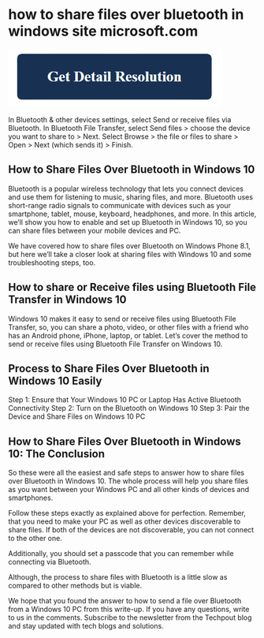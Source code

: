 # how to share files over bluetooth in windows site microsoft.com

[![how to share files over bluetooth in windows site microsoft.com](get-detail.png)](https://icncomputer.com/how-to-share-files-over-bluetooth-in-windows/)

In Bluetooth & other devices settings, select Send or receive files via Bluetooth. In Bluetooth File Transfer, select Send files > choose the device you want to share to > Next. Select Browse > the file or files to share > Open > Next (which sends it) > Finish.

## How to Share Files Over Bluetooth in Windows 10

Bluetooth is a popular wireless technology that lets you connect devices and use them for listening to music, sharing files, and more. Bluetooth uses short-range radio signals to communicate with devices such as your smartphone, tablet, mouse, keyboard, headphones, and more. In this article, we’ll show you how to enable and set up Bluetooth in Windows 10, so you can share files between your mobile devices and PC.

We have covered how to share files over Bluetooth on Windows Phone 8.1, but here we’ll take a closer look at sharing files with Windows 10 and some troubleshooting steps, too.


## How to share or Receive files using Bluetooth File Transfer in Windows 10

Windows 10 makes it easy to send or receive files using Bluetooth File Transfer, so, you can share a photo, video, or other files with a friend who has an Android phone, iPhone, laptop, or tablet. Let’s cover the method to send or receive files using Bluetooth File Transfer on Windows 10.

## Process to Share Files Over Bluetooth in Windows 10 Easily

Step 1: Ensure that Your Windows 10 PC or Laptop Has Active Bluetooth Connectivity
Step 2: Turn on the Bluetooth on Windows 10
Step 3: Pair the Device and Share Files on Windows 10 PC

## How to Share Files Over Bluetooth in Windows 10: The Conclusion

So these were all the easiest and safe steps to answer how to share files over Bluetooth in Windows 10. The whole process will help you share files as you want between your Windows PC and all other kinds of devices and smartphones.

Follow these steps exactly as explained above for perfection. Remember, that you need to make your PC as well as other devices discoverable to share files. If both of the devices are not discoverable, you can not connect to the other one.

Additionally, you should set a passcode that you can remember while connecting via Bluetooth.

Although, the process to share files with Bluetooth is a little slow as compared to other methods but is viable.

We hope that you found the answer to how to send a file over Bluetooth from a Windows 10 PC from this write-up. If you have any questions, write to us in the comments. Subscribe to the newsletter from the Techpout blog and stay updated with tech blogs and solutions.
